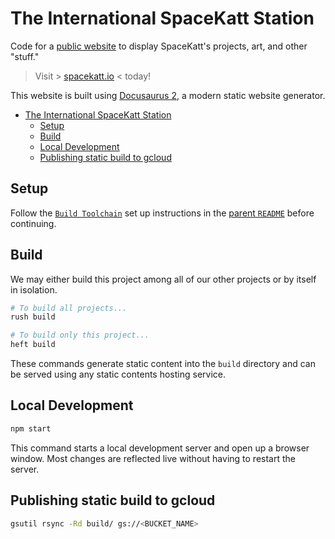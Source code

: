 # The International SpaceKatt Station

Code for a [public website](https://spacekatt.io) to display SpaceKatt's projects, art, and other "stuff."

> Visit > [spacekatt.io](https://spacekatt.io) < today!

This website is built using [Docusaurus 2](https://v2.docusaurus.io/), a modern static website generator.

- [The International SpaceKatt Station](#the-international-spacekatt-station)
  - [Setup](#setup)
  - [Build](#build)
  - [Local Development](#local-development)
  - [Publishing static build to gcloud](#publishing-static-build-to-gcloud)

## Setup

Follow the [`Build Toolchain`](https://github.com/SpaceKatt/spacekatt-io#build-toolchain) set up instructions in the [parent `README`](../README.md) before continuing.

## Build

We may either build this project among all of our other projects or by itself in isolation.

```bash
# To build all projects...
rush build
```

```bash
# To build only this project...
heft build
```

These commands generate static content into the `build` directory and can be served using any static contents hosting service.

## Local Development

```bash
npm start
```

This command starts a local development server and open up a browser window. Most changes are reflected live without having to restart the server.

## Publishing static build to gcloud

```bash
gsutil rsync -Rd build/ gs://<BUCKET_NAME>
```
